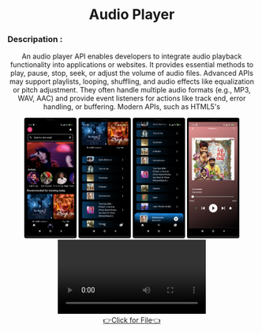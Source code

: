 <h1 align="center">
Audio Player

</h1>

<div align="center">
  <h3 align="left">Descripation :</h3>
  <p>
   An audio player API enables developers to integrate audio playback functionality into applications or websites. It provides essential methods to play, pause, stop, seek, or adjust the volume of audio files. Advanced APIs may support playlists, looping, shuffling, and audio effects like equalization or pitch adjustment. They often handle multiple audio formats (e.g., MP3, WAV, AAC) and provide event listeners for actions like track end, error handling, or buffering. Modern APIs, such as HTML5's <audio> element or third-party libraries, are optimized for cross-platform use, including mobile devices. These APIs enhance user experience by enabling seamless audio control and interaction.
  </p>
</div>
<div align="center">
  <img src="https://github.com/harshdusane2103/song_player/blob/master/1.png", width=21%,height=35%>
  <img src="https://github.com/harshdusane2103/song_player/blob/master/2.png", width=21%,height=35%>
   <img src="https://github.com/harshdusane2103/song_player/blob/master/3.png", width=21%,height=35%>
  <img src="https://github.com/harshdusane2103/song_player/blob/master/4.png", width=21%,height=35%>
  
  
  
</div>

<div align="center"> 
<video src="https://github.com/user-attachments/assets/b6f89e45-5792-45aa-881e-45045e6a8dd4">





</div>
<div align="center"><a href="https://github.com/harshdusane2103/song_player/tree/master/lib">👉Click for File👈</a></div>

